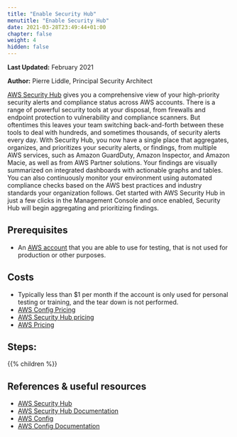 ```yaml
---
title: "Enable Security Hub"
menutitle: "Enable Security Hub"
date: 2021-03-28T23:49:44+01:00
chapter: false
weight: 4
hidden: false
---
```


**Last Updated:** February 2021

**Author:** Pierre Liddle, Principal Security Architect

[AWS Security Hub](https://aws.amazon.com/security-hub/) gives you a comprehensive view of your high-priority security alerts and compliance status across AWS accounts. There is a range of powerful security tools at your disposal, from firewalls and endpoint protection to vulnerability and compliance scanners. But oftentimes this leaves your team switching back-and-forth between these tools to deal with hundreds, and sometimes thousands, of security alerts every day. With Security Hub, you now have a single place that aggregates, organizes, and prioritizes your security alerts, or findings, from multiple AWS services, such as Amazon GuardDuty, Amazon Inspector, and Amazon Macie, as well as from AWS Partner solutions. Your findings are visually summarized on integrated dashboards with actionable graphs and tables. You can also continuously monitor your environment using automated compliance checks based on the AWS best practices and industry standards your organization follows. Get started with AWS Security Hub in just a few clicks in the Management Console and once enabled, Security Hub will begin aggregating and prioritizing findings.

## Prerequisites
* An [AWS account](https://portal.aws.amazon.com/gp/aws/developer/registration/index.html) that you are able to use for testing, that is not used for production or other purposes.

## Costs
* Typically less than $1 per month if the account is only used for personal testing or training, and the tear down is not performed.
* [AWS Config Pricing](https://aws.amazon.com/config/pricing/)
* [AWS Security Hub pricing](https://aws.amazon.com/security-hub/pricing/) 
* [AWS Pricing](https://aws.amazon.com/pricing/)

## Steps:
{{% children  %}}

## References & useful resources
* [AWS Security Hub](https://aws.amazon.com/security-hub/)
* [AWS Security Hub Documentation](https://docs.aws.amazon.com/securityhub/index.html)
* [AWS Config](https://aws.amazon.com/config/)
* [AWS Config Documentation](https://docs.aws.amazon.com/config/index.html)
